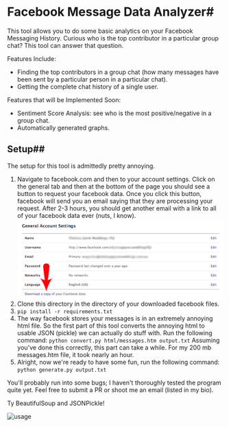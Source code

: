 # Facebook Message Data Analyzer#

This tool allows you to do some basic analytics on your Facebook Messaging History. Curious who is the top contributor in a particular group chat? This tool can answer that question.

Features Include:
* Finding the top contributors in a group chat (how many messages have been sent by a particular person in a particular chat).
* Getting the complete chat history of a single user.

Features that will be Implemented Soon:
* Sentiment Score Analysis: see who is the most positive/negative in a group chat.
* Automatically generated graphs.

## Setup##
The setup for this tool is admittedly pretty annoying.

1. Navigate to facebook.com and then to your account settings. Click on the general tab and then at the bottom of the page you should see a button to request your facebook data. Once you click this button, facebook will send you an email saying that they are processing your request. After 2-3 hours, you should get another email with a link to all of your facebook data ever (nuts, I know).
![setup](screenshots/request.jpg)
2. Clone this directory in the directory of your downloaded facebook files.
3. `pip install -r requirements.txt`
4. The way facebook stores your messages is in an extremely annoying html file. So the first part of this tool converts the annoying html to usable JSON (pickle) we can actually do stuff with. Run the following command:
```python convert.py html/messages.htm output.txt```
Assuming you've done this correctly, this part can take a while. For my 200 mb messages.htm file, it took nearly an hour.
5. Alright, now we're ready to have some fun, run the following command:
`python generate.py output.txt`

You'll probably run into some bugs; I haven't thoroughly tested the program quite yet. Feel free to submit a PR or shoot me an email (listed in my bio).

Ty BeautifulSoup and JSONPickle!

![usage](screenshots/usage.png)
